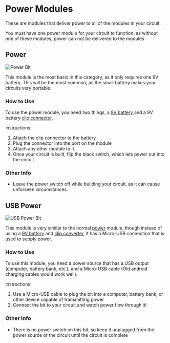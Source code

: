# Power Modules

These are modules that deliver power to all of the modules in your circuit.

You must have one power module for your circuit to function, as without one of these modules, power can not be delivered to the modules

## Power

![Power Bit](https://i.shgcdn.com/c023f827-c3fd-401e-b7f7-8c7522c5382f/-/format/auto/-/preview/3000x3000/-/quality/lighter/)

This module is the most basic in this category, as it only requires one 9V battery. This will be the most common, as the small battery makes your circuits very portable.

### How to Use

To use the power module, you need two things, a [9V battery](placeholder) and a 9V battery [clip connector](placeholder).

Instructions:

1. Attach the clip connector to the battery
2. Plug the connector into the port on the module
3. Attach any other module to it.
4. Once your circuit is built, flip the black switch, which lets power out into the circuit

### Other Info

* Leave the power switch off while building your circuit, as it can cause unforseen circumstances.

## USB Power

![USB Power Bit](https://i.shgcdn.com/b263983b-0279-4d40-b0a2-0e4d601d8ec7/-/format/auto/-/preview/3000x3000/-/quality/lighter/)

This module is very similar to the normal [power](#power) module, though instead of using a [9V battery](placeholder) and [clip converter](placeholder), it has a Micro-USB connection that is used to supply power.

### How to Use

To use this module, you need a power source that has a USB output (computer, battery bank, etc.), and a Micro-USB cable (Old android charging cables would work well).

Instructions:

1. Use a Micro-USB cable to plug the bit into a computer, battery bank, or other device capable of transmitting power
2. Connect the bit to your circuit and watch power flow through it!

### Other Info

* There is no power switch on this bit, so keep it unplugged from the power source or the circuit until the circuit is complete

